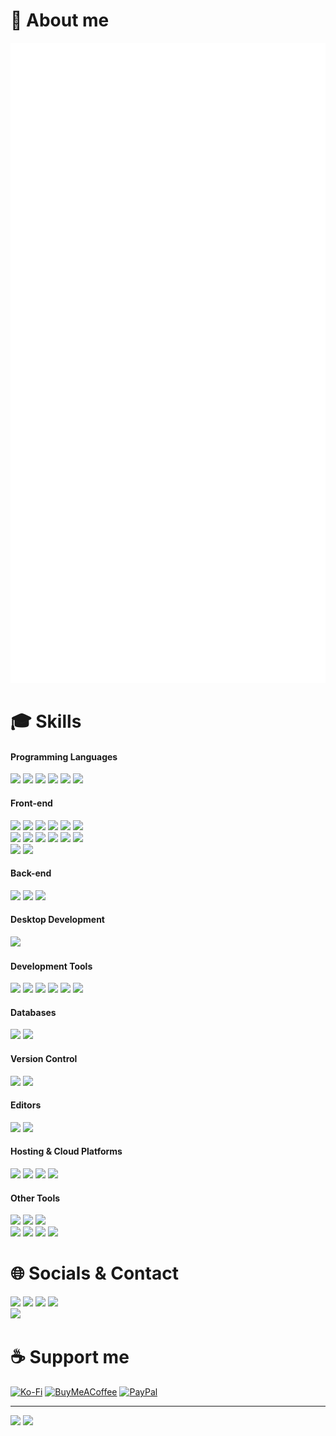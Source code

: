 # 📰 About me

![Metrics](./github-metrics.svg)

# 🎓 Skills

#### Programming Languages

<p>
  <img src="https://img.shields.io/badge/JavaScript-282c34?logo=javascript" height="25">
  <img src="https://img.shields.io/badge/TypeScript-282c34?logo=typescript&logoColor=367fcf" height="25">
  <img src="https://img.shields.io/badge/Python-282c34?logo=python" height="25">
  <img src="https://img.shields.io/badge/PHP-282c34?logo=php" height="25">
  <img src="https://img.shields.io/badge/Go-282c34?logo=go" height="25">
  <img src="https://img.shields.io/badge/C-282c34?logo=c" height="25">
</p>

<!-- <img src="https://skillicons.dev/icons?i=js,ts,py,php,c,go&perline=14" width="212"> -->

#### Front-end

<p>
  <img src="https://img.shields.io/badge/HTML-282c34?logo=html5" height="25">
  <img src="https://img.shields.io/badge/CSS-282c34?logo=css3&logoColor=0396de" height="25">
  <img src="https://img.shields.io/badge/React-282c34?logo=react" height="25">
  <img src="https://img.shields.io/badge/Redux-282c34?logo=redux&logoColor=764abc" height="25">
  <img src="https://img.shields.io/badge/Vue-282c34?logo=vue.js" height="25">
  <img src="https://img.shields.io/badge/TailwindCSS-282c34?logo=tailwindcss" height="25">
  <br>
  <img src="https://img.shields.io/badge/Antd-282c34?logo=antdesign&logoColor=0170fe" height="25">
  <img src="https://img.shields.io/badge/Bootstrap-282c34?logo=bootstrap" height="25">
  <img src="https://img.shields.io/badge/JQuery-282c34?logo=jquery&logoColor=1163a4" height="25">
  <img src="https://img.shields.io/badge/ThreeJS-282c34?logo=three.js" height="25">
  <img src="https://img.shields.io/badge/SVG-282c34?logo=svg" height="25">
  <img src="https://img.shields.io/badge/Sass-282c34?logo=sass" height="25">
  <br>
  <img src="https://img.shields.io/badge/Pug-282c34?logo=pug" height="25">
  <img src="https://img.shields.io/badge/YAML-282c34?logo=yaml&logoColor=cb171e" height="25">
</p>

<!-- <img src="https://skillicons.dev/icons?i=html,css,react,redux,vue,tailwind,bootstrap,jquery,threejs,svg,sass,pug&perline=14" width="428"> -->

#### Back-end

<p>
  <img src="https://img.shields.io/badge/NodeJS-282c34?logo=node.js" height="25">
  <img src="https://img.shields.io/badge/Express-282c34?logo=express" height="25">
  <img src="https://img.shields.io/badge/Serverless-282c34?logo=serverless" height="25">
</p>

<!-- <img src="https://skillicons.dev/icons?i=nodejs,vite,electron,express&perline=14" width="140"> -->

#### Desktop Development

<p>
  <img src="https://img.shields.io/badge/Electron-282c34?logo=electron" height="25">
</p>

#### Development Tools

<p>
  <img src="https://img.shields.io/badge/Npm-282c34?logo=npm" height="25">
  <img src="https://img.shields.io/badge/Pnpm-282c34?logo=pnpm" height="25">
  <img src="https://img.shields.io/badge/Bun-282c34?logo=bun" height="25">
  <img src="https://img.shields.io/badge/Vite-282c34?logo=vite" height="25">
  <img src="https://img.shields.io/badge/Vitest-282c34?logo=vitest" height="25">
  <img src="https://img.shields.io/badge/Prettier-282c34?logo=prettier" height="25">
</p>

#### Databases

<p>
  <img src="https://img.shields.io/badge/MySQL-282c34?logo=mysql" height="25">
  <img src="https://img.shields.io/badge/GraphQL-282c34?logo=graphql&logoColor=de33a6" height="25">
</p>

<!-- <img src="https://skillicons.dev/icons?i=mysql,gql,gcp&perline=14" width="104"> -->

#### Version Control

<p>
  <img src="https://img.shields.io/badge/Git-282c34?logo=git" height="25">
  <img src="https://img.shields.io/badge/GitHub-282c34?logo=github" height="25">
</p>

#### Editors

<p>
  <img src="https://img.shields.io/badge/VS Code-282c34?logo=visual-studio-code&logoColor=0078d7" height="25">
  <img src="https://img.shields.io/badge/Sublime Text-282c34?logo=sublime-text" height="25">
</p>

#### Hosting & Cloud Platforms

<p>
  <img src="https://img.shields.io/badge/Vercel-282c34?logo=vercel" height="25">
  <img src="https://img.shields.io/badge/Netlify-282c34?logo=netlify" height="25">
  <img src="https://img.shields.io/badge/Heroku-282c34?logo=heroku&logoColor=6762a6" height="25">
  <img src="https://img.shields.io/badge/Google Cloud-282c34?logo=google-cloud" height="25">
</p>

#### Other Tools

<p>
  <img src="https://img.shields.io/badge/Markdown-282c34?logo=markdown" height="25">
  <img src="https://img.shields.io/badge/Powershell-282c34?logo=powershell" height="25">
  <img src="https://img.shields.io/badge/Stack Overflow-282c34?logo=stackoverflow" height="25">
  <br>
  <img src="https://img.shields.io/badge/Photoshop-282c34?logo=adobe-photoshop" height="25">
  <img src="https://img.shields.io/badge/Figma-282c34?logo=figma" height="25">
  <img src="https://img.shields.io/badge/Imgur-282c34?logo=imgur" height="25">
  <img src="https://img.shields.io/badge/Microsoft Edge-282c34?logo=microsoft-edge&logoColor=0078d7" height="25">
</p>

<!-- <img src="https://skillicons.dev/icons?i=git,github,npm,pnpm,vitest,vscode,sublime,powershell,md,regex,vercel,codepen,ps,figma,stackoverflow,windows&perline=14" width="500"> -->

# 🌐 Socials & Contact

[<img src="https://img.shields.io/badge/CodePen-3e3f46.svg?logo=codepen" height="25">](https://codepen.io/tientq64)
[<img src="https://img.shields.io/badge/Facebook-0866ff.svg?logo=facebook" height="25">](https://fb.com/tientq64)
[<img src="https://img.shields.io/badge/YouTube-c4302b.svg?logo=youtube" height="25">](https://youtube.com/@mien-ai-music)
[<img src="https://img.shields.io/badge/Wikipedia-ddd.svg?logo=wikipedia&logoColor=000" height="25">](https://vi.wikipedia.org/wiki/Th%C3%A0nh_vi%C3%AAn:Tientq64)\
[<img src="https://img.shields.io/badge/Gmail-ece9e9.svg?logo=gmail" height="25">](mailto:tientq64@gmail.com)

# ☕ Support me

[![Ko-Fi](https://img.shields.io/badge/Ko--fi-F16061?style=for-the-badge&logo=ko-fi&logoColor=white)](https://ko-fi.com/tientq64)
[![BuyMeACoffee](https://img.shields.io/badge/Buy%20Me%20a%20Coffee-ffdd00?style=for-the-badge&logo=buy-me-a-coffee&logoColor=black)](https://buymeacoffee.com/tientq64)
[![PayPal](https://img.shields.io/badge/PayPal-00457C?style=for-the-badge&logo=paypal&logoColor=white)](https://paypal.me/tientq64)

---

[<img src="https://github.com/tientq64/tientq64/actions/workflows/metrics.yml/badge.svg" height="22">](https://github.com/tientq64/tientq64/actions/workflows/metrics.yml)
[<img src="https://visitcount.itsvg.in/api?id=tientq64&icon=5&color=6">](https://visitcount.itsvg.in)
